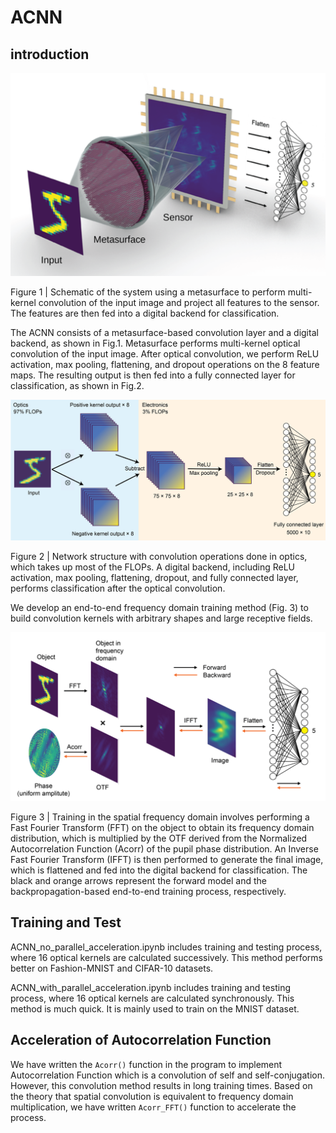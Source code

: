 # ACNN

## introduction

![pic1](https://github.com/THUMetaOptics/ACNN/blob/main/pic/pic1.png)

Figure 1 | Schematic of the system using a metasurface to perform multi-kernel convolution of the input image and project all features to the sensor. The features are then fed into a digital backend for classification.

The ACNN consists of a metasurface-based convolution layer and a digital backend, as shown in Fig.1. Metasurface performs multi-kernel optical convolution of the input image. After optical convolution, we perform ReLU activation, max pooling, flattening, and dropout operations on the 8 feature maps. The resulting output is then fed into a fully connected layer for classification, as shown in Fig.2.

![pic2](https://github.com/THUMetaOptics/ACNN/blob/main/pic/pic2.png)

Figure 2 | Network structure with convolution operations done in optics, which takes up most of the FLOPs. A digital backend, including ReLU activation, max pooling, flattening, dropout, and fully connected layer, performs classification after the optical convolution.

We develop an end-to-end frequency domain training method (Fig. 3) to build convolution kernels with arbitrary shapes and large receptive fields.

![pic3](https://github.com/THUMetaOptics/ACNN/blob/main/pic/pic3.png)

Figure 3 | Training in the spatial frequency domain involves performing a Fast Fourier Transform (FFT) on the object to obtain its frequency domain distribution, which is multiplied by the OTF derived from the Normalized Autocorrelation Function (Acorr) of the pupil phase distribution. An Inverse Fast Fourier Transform (IFFT) is then performed to generate the final image, which is flattened and fed into the digital backend for classification. The black and orange arrows represent the forward model and the backpropagation-based end-to-end training process, respectively.

## Training and Test

ACNN_no_parallel_acceleration.ipynb includes training and testing process, where 16 optical kernels are calculated successively. This method performs better on Fashion-MNIST and CIFAR-10 datasets.

ACNN_with_parallel_acceleration.ipynb includes training and testing process, where 16 optical kernels are calculated synchronously. This method is much quick. It is mainly used to train on the MNIST dataset.

## Acceleration of Autocorrelation Function 

We have written the `Acorr()`  function in the program to implement Autocorrelation Function which is a convolution of self and self-conjugation. However, this convolution method results in long training times. Based on the theory that spatial convolution is equivalent to frequency domain multiplication, we have written `Acorr_FFT()` function to accelerate the process.

